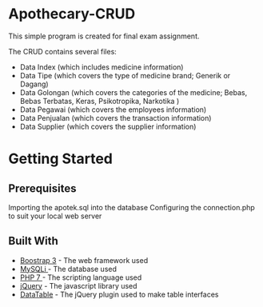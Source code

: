 # Apothecary-CRUD 

This simple program is created for final exam assignment.

The CRUD contains several files: 
* Data Index (which includes medicine information)
* Data Tipe (which covers the type of medicine brand; Generik or Dagang)
* Data Golongan (which covers the categories of the medicine; Bebas, Bebas Terbatas, Keras, Psikotropika, Narkotika )
* Data Pegawai (which covers the employees information)
* Data Penjualan (which covers the transaction information)
* Data Supplier (which covers the supplier information)


# Getting Started
## Prerequisites 
Importing the apotek.sql into the database
Configuring the connection.php to suit your local web server 

## Built With
* [Boostrap 3](https://getbootstrap.com/docs/3.3/getting-started/) - The web framework used
* [MySQLi ](http://php.net/manual/en/book.mysqli.php) - The database used 
* [PHP 7 ](http://php.net/manual/en/migration70.new-features.php) - The scripting language used 
* [jQuery](https://jquery.com/) - The javascript library used 
* [DataTable](https://datatables.net/) - The jQuery plugin used to make table interfaces 

